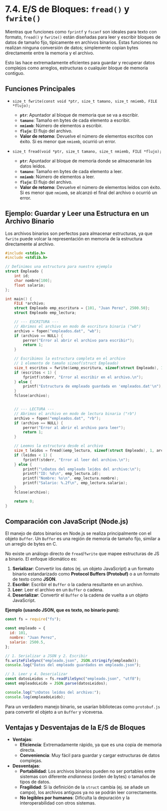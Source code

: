 # 7.4. E/S de Bloques: `fread()` y `fwrite()`

Mientras que funciones como `fprintf` y `fscanf` son ideales para texto con formato, `fread()` y `fwrite()` están diseñadas para leer y escribir bloques de datos de tamaño fijo, típicamente en archivos binarios. Estas funciones no realizan ninguna conversión de datos; simplemente copian bytes directamente entre la memoria y el archivo.

Esto las hace extremadamente eficientes para guardar y recuperar datos complejos como arreglos, estructuras o cualquier bloque de memoria contiguo.

## Funciones Principales

- `size_t fwrite(const void *ptr, size_t tamano, size_t nmiemb, FILE *flujo);`

  - **`ptr`**: Apuntador al bloque de memoria que se va a escribir.
  - **`tamano`**: Tamaño en bytes de cada elemento a escribir.
  - **`nmiemb`**: Número de elementos a escribir.
  - **`flujo`**: El flujo del archivo.
  - **Valor de retorno**: Devuelve el número de elementos escritos con éxito. Si es menor que `nmiemb`, ocurrió un error.

- `size_t fread(void *ptr, size_t tamano, size_t nmiemb, FILE *flujo);`
  - **`ptr`**: Apuntador al bloque de memoria donde se almacenarán los datos leídos.
  - **`tamano`**: Tamaño en bytes de cada elemento a leer.
  - **`nmiemb`**: Número de elementos a leer.
  - **`flujo`**: El flujo del archivo.
  - **Valor de retorno**: Devuelve el número de elementos leídos con éxito. Si es menor que `nmiemb`, se alcanzó el final del archivo o ocurrió un error.

## Ejemplo: Guardar y Leer una Estructura en un Archivo Binario

Los archivos binarios son perfectos para almacenar estructuras, ya que `fwrite` puede volcar la representación en memoria de la estructura directamente al archivo.

```c
#include <stdio.h>
#include <stdlib.h>

// Definimos una estructura para nuestro ejemplo
struct Empleado {
    int id;
    char nombre[100];
    float salario;
};

int main() {
    FILE *archivo;
    struct Empleado emp_escritura = {101, "Juan Perez", 2500.50};
    struct Empleado emp_lectura;

    // --- ESCRITURA ---
    // Abrimos el archivo en modo de escritura binaria ("wb")
    archivo = fopen("empleados.dat", "wb");
    if (archivo == NULL) {
        perror("Error al abrir el archivo para escribir");
        return 1;
    }

    // Escribimos la estructura completa en el archivo
    // 1 elemento de tamaño sizeof(struct Empleado)
    size_t escritos = fwrite(&emp_escritura, sizeof(struct Empleado), 1, archivo);
    if (escritos < 1) {
        fprintf(stderr, "Error al escribir en el archivo.\n");
    } else {
        printf("Estructura de empleado guardada en 'empleados.dat'\n");
    }
    fclose(archivo);


    // --- LECTURA ---
    // Abrimos el archivo en modo de lectura binaria ("rb")
    archivo = fopen("empleados.dat", "rb");
    if (archivo == NULL) {
        perror("Error al abrir el archivo para leer");
        return 1;
    }

    // Leemos la estructura desde el archivo
    size_t leidos = fread(&emp_lectura, sizeof(struct Empleado), 1, archivo);
    if (leidos < 1) {
        fprintf(stderr, "Error al leer del archivo.\n");
    } else {
        printf("\nDatos del empleado leídos del archivo:\n");
        printf("ID: %d\n", emp_lectura.id);
        printf("Nombre: %s\n", emp_lectura.nombre);
        printf("Salario: %.2f\n", emp_lectura.salario);
    }
    fclose(archivo);

    return 0;
}
```

## Comparación con JavaScript (Node.js)

El manejo de datos binarios en Node.js se realiza principalmente con el objeto `Buffer`. Un `Buffer` es una región de memoria de tamaño fijo, similar a un arreglo de bytes en C.

No existe un análogo directo de `fread`/`fwrite` que mapee estructuras de JS a binario. El enfoque idiomático es:

1.  **Serializar**: Convertir los datos (ej. un objeto JavaScript) a un formato binario estandarizado como **Protocol Buffers (Protobuf)** o a un formato de texto como **JSON**.
2.  **Escribir**: Escribir el `Buffer` o la cadena resultante en un archivo.
3.  **Leer**: Leer el archivo en un `Buffer` o cadena.
4.  **Deserializar**: Convertir el `Buffer` o la cadena de vuelta a un objeto JavaScript.

**Ejemplo (usando JSON, que es texto, no binario puro):**

```javascript
const fs = require("fs");

const empleado = {
  id: 101,
  nombre: "Juan Perez",
  salario: 2500.5,
};

// 1. Serializar a JSON y 2. Escribir
fs.writeFileSync("empleado.json", JSON.stringify(empleado));
console.log("Datos del empleado guardados en empleado.json");

// 3. Leer y 4. Deserializar
const datosLeidos = fs.readFileSync("empleado.json", "utf8");
const empleadoLeido = JSON.parse(datosLeidos);

console.log("\nDatos leídos del archivo:");
console.log(empleadoLeido);
```

Para un verdadero manejo binario, se usarían bibliotecas como `protobuf.js` para convertir el objeto a un `Buffer` y viceversa.

## Ventajas y Desventajas de la E/S de Bloques

- **Ventajas**:
  - **Eficiencia**: Extremadamente rápido, ya que es una copia de memoria directa.
  - **Conveniencia**: Muy fácil para guardar y cargar estructuras de datos complejas.
- **Desventajas**:
  - **Portabilidad**: Los archivos binarios pueden no ser portables entre sistemas con diferente _endianness_ (orden de bytes) o tamaños de tipos de datos.
  - **Fragilidad**: Si la definición de la `struct` cambia (ej. se añade un campo), los archivos antiguos ya no se podrán leer correctamente.
  - **No legibles por humanos**: Dificulta la depuración y la interoperabilidad con otros sistemas.
